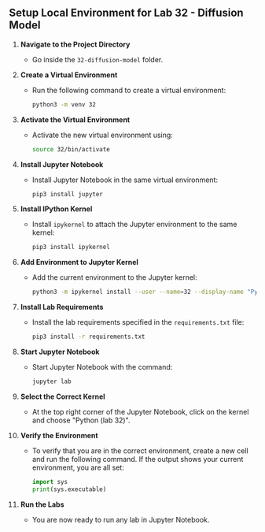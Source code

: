 ## Setup Local Environment for Lab 32 - Diffusion Model

1. **Navigate to the Project Directory**
   - Go inside the `32-diffusion-model` folder.

2. **Create a Virtual Environment**
   - Run the following command to create a virtual environment:
     ```sh
     python3 -m venv 32
     ```

3. **Activate the Virtual Environment**
   - Activate the new virtual environment using:
     ```sh
     source 32/bin/activate
     ```

4. **Install Jupyter Notebook**
   - Install Jupyter Notebook in the same virtual environment:
     ```sh
     pip3 install jupyter
     ```

5. **Install IPython Kernel**
   - Install `ipykernel` to attach the Jupyter environment to the same kernel:
     ```sh
     pip3 install ipykernel
     ```

6. **Add Environment to Jupyter Kernel**
   - Add the current environment to the Jupyter kernel:
     ```sh
     python3 -m ipykernel install --user --name=32 --display-name "Python (lab 32)"
     ```

7. **Install Lab Requirements**
   - Install the lab requirements specified in the `requirements.txt` file:
     ```sh
     pip3 install -r requirements.txt
     ```
8. **Start Jupyter Notebook**
   - Start Jupyter Notebook with the command:
     ```sh
     jupyter lab
     ```
9. **Select the Correct Kernel**
    - At the top right corner of the Jupyter Notebook, click on the kernel and choose "Python (lab 32)".

10. **Verify the Environment**
    - To verify that you are in the correct environment, create a new cell and run the following command. If the output shows your current environment, you are all set:
      ```python
      import sys
      print(sys.executable)
      ```

11. **Run the Labs**
    - You are now ready to run any lab in Jupyter Notebook.